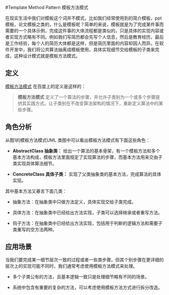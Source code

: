 #Template Method Pattern 模板方法模式

在现实生活中我们对模板这个词并不模式，比如我们经常使用到的简介模板，ppt模板，论文模板之类的，什么是模板呢？简单的来说，模板就是为了完成某件事而需要的一个具体示例，完成这件事的大体流程都是类似的，只是具体的实现内容或者实现方式略有不同。例如我们写简历都会先写个人信息，然后是教育经历，最后是工作经验，每个人的简历大体都是这样，但是简历里面的内容却因人而异。在软件开发中，我们将公共算法抽离成模板使用，具体实现细节交给模板的子类来完成，这种设计模式就是模板方法模式。

## 定义

[模板方法模式](https://baike.baidu.com/item/%E6%A8%A1%E6%9D%BF%E6%96%B9%E6%B3%95%E6%A8%A1%E5%BC%8F/8665173?fr=aladdin) 在百度上的定义是这样的：

> **模板方法模式** 定义了一个算法的步骤，并允许子类别为一个或多个步骤提供其实践方式。让子类别在不改变算法架构的情况下，重新定义算法中的某些步骤。

## 角色分析


从图1的模板方法模式UML 类图中可以看出模板方法模式有下面这些角色：

+ **AbstractClass 抽象类：** 给出一个算法的基本骨架，有一个模板方法和多个基本方法构成，模板方法里面规定了实现算法的步骤，而基本方法用来交由子类实现具体算法细节。

+ **ConcreteClass 具体子类：** 实现了父类抽象类的基本方法，完成算法的具体实现。

其中基本方法又暴言下面几类：

+ 抽象方法：在抽象类中只做方法定义，具体实现交给子类完成。

+ 具体方法：在抽象类中已经给出方法实现，子类可以选择继承或者重写方法。

+ 钩子方法：在抽象类中已经给出方法实现，包括用于判断的逻辑方法和需要子类重写的空方法两种。


## 应用场景


当我们要完成某一细节层次一致的过程或者一些类步骤，但其个别步骤在更详细的层次上的实现可能不同时，我们通常考虑使用模板方法模式来处理。

+ 多个子类公有的方法，且基本逻辑一致只是处理细节略有不同的场景。

+ 系统中包含有重要的复杂的方法，可以考虑使用模板方法方式进行拆分改造。
